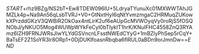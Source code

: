 $START$+rhz9BZg/NS2bT+Ew8TDEW096lU+5LdryaTYunuXc01MXWWTAhJGMZLk4p+Na9An56qLsbTVRJ+V0+GtNxtHyI6qNtYvmzmgaC2HRMuqZUKowkXPrzddGKzV3QWBiR2OkOax4ntLirK2uf6eAUpGcMVWOyqVy0roRjS5fOSQNObJ/yNKUO5Mog4WUWpWYkFeCyl0bTIykIT1hrK/KNulFHC4558ZnQ3RYAmz6IZH9FRNJWRsJlwYLYdGSVncnLFsstNWEdCYyG+1mBZlyPhSep5rCqY+BaTsEF2Z1SoYR3lr8ORp1+0DjDUKlfoasnRbqba6flRUL0aBDn9orJmnDw==$END$